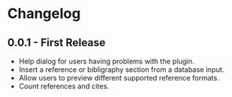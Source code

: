 # Changelog

## 0.0.1 - First Release

* Help dialog for users having problems with the plugin.
* Insert a reference or bibligraphy section from a database input.
* Allow users to preview different supported reference formats.
* Count references and cites.

